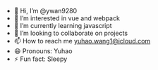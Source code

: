 - 👋 Hi, I’m @ywan9280
- 👀 I’m interested in vue and webpack
- 🌱 I’m currently learning javascript
- 💞️ I’m looking to collaborate on projects
- 📫 How to reach me yuhao.wang1@icloud.com
- 😄 Pronouns: Yuhao
- ⚡ Fun fact: Sleepy

<!---
ywan9280/ywan9280 is a ✨ special ✨ repository because its `README.md` (this file) appears on your GitHub profile.
You can click the Preview link to take a look at your changes.
--->

